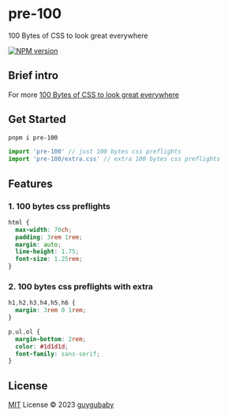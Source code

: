 # pre-100

100 Bytes of CSS to look great everywhere

[![NPM version](https://img.shields.io/npm/v/pre-100?color=a1b858&label=)](https://www.npmjs.com/package/pre-100)

## Brief intro

For more [100 Bytes of CSS to look great everywhere](https://www.swyx.io/css-100-bytes)

## Get Started

```bash
pnpm i pre-100
```

```ts
import 'pre-100' // just 100 bytes css preflights
import 'pre-100/extra.css' // extra 100 bytes css preflights
```

## Features

### 1. 100 bytes css preflights

```css
html {
  max-width: 70ch;
  padding: 3rem 1rem;
  margin: auto;
  line-height: 1.75;
  font-size: 1.25rem;
}
```

### 2. 100 bytes css preflights with extra

```css
h1,h2,h3,h4,h5,h6 {
  margin: 3rem 0 1rem;
}

p,ul,ol {
  margin-bottom: 2rem;
  color: #1d1d1d;
  font-family: sans-serif;
}
```

## License

[MIT](./LICENSE) License © 2023 [guygubaby](https://github.com/guygubaby)
